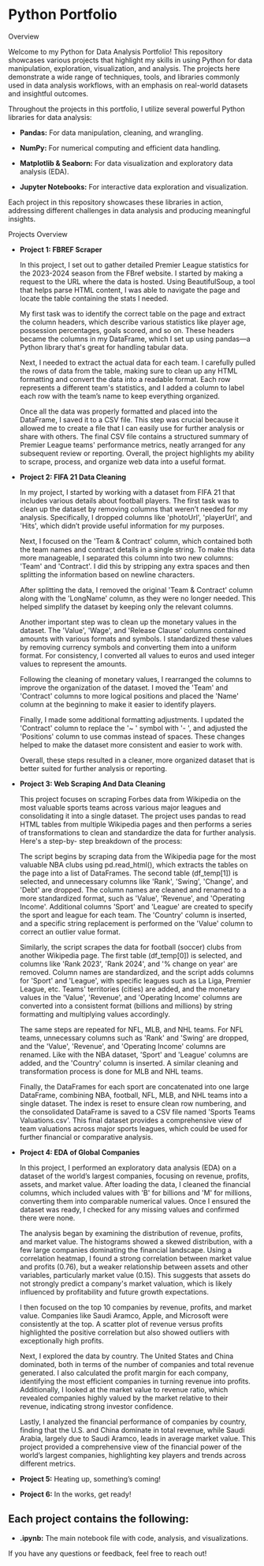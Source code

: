 # Python Portfolio

Overview

  Welcome to my Python for Data Analysis Portfolio! This repository showcases various projects that highlight my skills in using Python for data manipulation, exploration, visualization, and analysis. The projects here demonstrate a wide range of techniques, tools, and libraries commonly used in data analysis workflows, with an emphasis on real-world datasets and insightful outcomes.

  Throughout the projects in this portfolio, I utilize several powerful Python libraries for data analysis:

  - **Pandas:** For data manipulation, cleaning, and wrangling.
  
  - **NumPy:** For numerical computing and efficient data handling.
  
  - **Matplotlib & Seaborn:** For data visualization and exploratory data analysis (EDA).

  - **Jupyter Notebooks:** For interactive data exploration and visualization.
    
Each project in this repository showcases these libraries in action, addressing different challenges in data analysis and producing meaningful insights.

Projects Overview

- **Project 1: FBREF Scraper**
   
   In this project, I set out to gather detailed Premier League statistics for the 2023-2024 season from the FBref website. I started by making a request to the URL where the data is 
   hosted. Using BeautifulSoup, a tool that helps parse HTML content, I was able to navigate the page and locate the table containing the stats I needed.

   My first task was to identify the correct table on the page and extract the column headers, which describe various statistics like player age, possession percentages, goals scored, 
   and so on. These headers became the columns in my DataFrame, which I set up using pandas—a Python library that's great for handling tabular data.

   Next, I needed to extract the actual data for each team. I carefully pulled the rows of data from the table, making sure to clean up any HTML formatting and convert the data into a 
   readable format. Each row represents a different team's statistics, and I added a column to label each row with the team’s name to keep everything organized.

   Once all the data was properly formatted and placed into the DataFrame, I saved it to a CSV file. This step was crucial because it allowed me to create a file that I can easily use 
   for further analysis or share with others. The final CSV file contains a structured summary of Premier League teams' performance metrics, neatly arranged for any subsequent review or 
   reporting. Overall, the project highlights my ability to scrape, process, and organize web data into a useful format.
  
- **Project 2: FIFA 21 Data Cleaning**

   In my project, I started by working with a dataset from FIFA 21 that includes various details about football players. The first task was to clean up the dataset by removing columns 
   that weren’t needed for my analysis. Specifically, I dropped columns like 'photoUrl', 'playerUrl', and 'Hits', which didn’t provide useful information for my purposes.

   Next, I focused on the 'Team & Contract' column, which contained both the team names and contract details in a single string. To make this data more manageable, I separated this 
   column into two new columns: 'Team' and 'Contract'. I did this by stripping any extra spaces and then splitting the information based on newline characters.

   After splitting the data, I removed the original 'Team & Contract' column along with the 'LongName' column, as they were no longer needed. This helped simplify the dataset by keeping 
   only the relevant columns.

   Another important step was to clean up the monetary values in the dataset. The 'Value', 'Wage', and 'Release Clause' columns contained amounts with various formats and symbols. I 
   standardized these values by removing currency symbols and converting them into a uniform format. For consistency, I converted all values to euros and used integer values to 
   represent the amounts.

   Following the cleaning of monetary values, I rearranged the columns to improve the organization of the dataset. I moved the 'Team' and 'Contract' columns to more logical positions 
   and placed the 'Name' column at the beginning to make it easier to identify players.

   Finally, I made some additional formatting adjustments. I updated the 'Contract' column to replace the '~ ' symbol with '- ', and adjusted the 'Positions' column to use commas 
   instead of spaces. These changes helped to make the dataset more consistent and easier to work with.

   Overall, these steps resulted in a cleaner, more organized dataset that is better suited for further analysis or reporting.
  
- **Project 3: Web Scraping And Data Cleaning**
  
   This project focuses on scraping Forbes data from Wikipedia on the most valuable sports teams across various major leagues and consolidating it into a single dataset. The project 
   uses pandas to read HTML tables from multiple Wikipedia pages and then performs a series of transformations to clean and standardize the data for further analysis. Here's a step-by- 
   step breakdown of the process:

   The script begins by scraping data from the Wikipedia page for the most valuable NBA clubs using pd.read_html(), which extracts the tables on the page into a list of DataFrames. The 
  second table (df_temp[1]) is selected, and unnecessary columns like 'Rank', 'Swing', 'Change', and 'Debt' are dropped. The column names are cleaned and renamed to a more standardized 
  format, such as 'Value', 'Revenue', and 'Operating Income'. Additional columns 'Sport' and 'League' are created to specify the sport and league for each team. The 'Country' column is 
  inserted, and a specific string replacement is performed on the 'Value' column to correct an outlier value format.

   Similarly, the script scrapes the data for football (soccer) clubs from another Wikipedia page. The first table (df_temp[0]) is selected, and columns like 'Rank 2023', 'Rank 2024', 
   and '% change on year' are removed. Column names are standardized, and the script adds columns for 'Sport' and 'League', with specific leagues such as La Liga, Premier League, etc. 
   Teams' territories (cities) are added, and the monetary values in the 'Value', 'Revenue', and 'Operating Income' columns are converted into a consistent format (billions and 
   millions) by string formatting and multiplying values accordingly.

   The same steps are repeated for NFL, MLB, and NHL teams. For NFL teams, unnecessary columns such as 'Rank' and 'Swing' are dropped, and the 'Value', 'Revenue', and 'Operating Income' 
   columns are renamed. Like with the NBA dataset, 'Sport' and 'League' columns are added, and the 'Country' column is inserted. A similar cleaning and transformation process is done 
   for MLB and NHL teams.

   Finally, the DataFrames for each sport are concatenated into one large DataFrame, combining NBA, football, NFL, MLB, and NHL teams into a single dataset. The index is reset to ensure 
   clean row numbering, and the consolidated DataFrame is saved to a CSV file named 'Sports Teams Valuations.csv'. This final dataset provides a comprehensive view of team valuations 
   across major sports leagues, which could be used for further financial or comparative analysis.

- **Project 4: EDA of Global Companies** 

    In this project, I performed an exploratory data analysis (EDA) on a dataset of the world’s largest companies, focusing on revenue, profits, assets, and market value. After loading 
    the data, I cleaned the financial columns, which included values with 'B' for billions and 'M' for millions, converting them into comparable numerical values. Once I ensured the 
    dataset was ready, I checked for any missing values and confirmed there were none.
  
    The analysis began by examining the distribution of revenue, profits, and market value. The histograms showed a skewed distribution, with a few large companies dominating the 
    financial landscape. Using a correlation heatmap, I found a strong correlation between market value and profits (0.76), but a weaker relationship between assets and other 
    variables, particularly market value (0.15). This suggests that assets do not strongly predict a company's market valuation, which is likely influenced by profitability and future 
    growth expectations.

    I then focused on the top 10 companies by revenue, profits, and market value. Companies like Saudi Aramco, Apple, and Microsoft were consistently at the top. A scatter plot of 
    revenue versus profits highlighted the positive correlation but also showed outliers with exceptionally high profits.

    Next, I explored the data by country. The United States and China dominated, both in terms of the number of companies and total revenue generated. I also calculated the profit 
    margin for each company, identifying the most efficient companies in turning revenue into profits. Additionally, I looked at the market value to revenue ratio, which revealed 
    companies highly valued by the market relative to their revenue, indicating strong investor confidence.

    Lastly, I analyzed the financial performance of companies by country, finding that the U.S. and China dominate in total revenue, while Saudi Arabia, largely due to Saudi Aramco, 
    leads in average market value. This project provided a comprehensive view of the financial power of the world’s largest companies, highlighting key players and trends across 
    different metrics.

- **Project 5:** Heating up, something’s coming!

- **Project 6:** In the works, get ready!
    
## Each project contains the following:

- **.ipynb:** The main notebook file with code, analysis, and visualizations.

If you have any questions or feedback, feel free to reach out!
